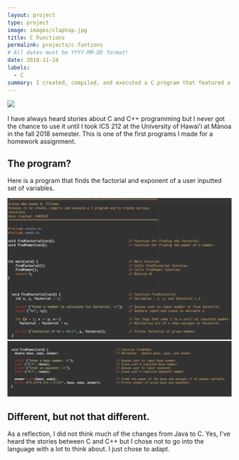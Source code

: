 ```yaml
---
layout: project
type: project
image: images/claptop.jpg
title: C Functions
permalink: projects/c-funtions
# All dates must be YYYY-MM-DD format!
date: 2018-11-24
labels:
  - C
summary: I created, compiled, and executed a C program that featured a series of functions.
---
```

<img class="ui small right circular floated image" src="../images/c.png">

I have always heard stories about C and C++ programming but I never got the chance to use it until I took ICS 212 at the University of Hawai'i at Mānoa in the fall 2018 semester. This is one of the first programs I made for a homework assignment.

## The program?

Here is a program that finds the factorial and exponent of a user inputted set of variables.

<img class="ui large leftright floated image" src="../images/c1.png">
<img class="ui large leftright floated image" src="../images/c2.png">

## Different, but not that different.

As a reflection, I did not think much of the changes from Java to C. Yes, I've heard the stories between C and C++ but I chose not to go into the language with a lot to think about. I just chose to adapt.


